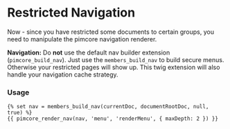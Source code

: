 # Restricted Navigation

Now - since you have restricted some documents to certain groups, you need to manipulate the pimcore navigation renderer.

**Navigation:** Do **not** use the default nav builder extension (`pimcore_build_nav`). Just use the `members_build_nav` to build secure menus. 
Otherwise your restricted pages will show up. This twig extension will also handle your navigation cache strategy.

### Usage
  
```twig
{% set nav = members_build_nav(currentDoc, documentRootDoc, null, true) %}
{{ pimcore_render_nav(nav, 'menu', 'renderMenu', { maxDepth: 2 }) }}
```
